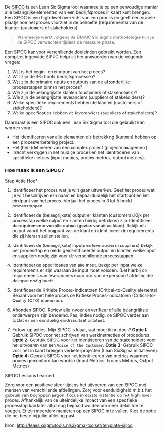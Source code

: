 De [SIPOC][SIPOC] is een Lean Six Sigma tool waarmee je op een eenvoudige manier alle belangrijke elementen van een bedrijfsproces in kaart kunt brengen. Een SIPOC is een high-level overzicht van een proces en geeft een visuele plaatje hoe het proces voorziet in de behoefte (requirements) van de klanten (customers of stakeholders).

> Wanneer je werkt volgens de DMAIC Six Sigma methodologie kun je de SIPOC verwachten tijdens de measure phase.

Een SIPOC kan voor verschillende doeleinden gebruikt worden. Een compleet ingevulde SIPOC helpt bij het antwoorden van de volgende vragen:

1. Wat is het begin- en eindpunt van het proces?
1. Wat zijn de 3-5 hoofd bedrijfsprocessen?
1. Wat zijn de primaire inputs en outputs van de afzonderlijke processtappen binnen het proces?
1. Wie zijn de belangrijkste klanten (customers of stakeholders)?
1. Wie zijn de belangrijkste leveranciers (suppliers of stakeholders)?
1. Welke specifieke requirements hebben de klanten (customers of stakeholders)?
1. Welke specificaties hebben de leveranciers (suppliers of stakeholders)?

Daarnaast is een SIPOC ook een Lean Six Sigma tool die gebruikt kan worden voor:

* Het identificeren van alle elementen die betrekking (kunnen) hebben op een procesverbetering project.
* Het (her-)definieren van een complex project (projectmanagement).
* Inzicht verkrijgen in het huidige proces en het identificeren van specifieke metrics (input metrics, proces metrics, output metrics).

### Hoe maak ik een SIPOC?

Stap	Actie	Hoe?

1.	Identificeer het proces wat je wilt gaan uitwerken.	Geef het proces wat je wilt beschrijven een naam en bepaal duidelijk het startpunt en het eindpunt van het proces. Vertaal het proces in 3 tot 5 hoofd processtappen.

1.	Identificeer de (belangrijkste) output en klanten (customers).Kijk per processtap welke output en klanten hierbij betrokken zijn. Identificeer de requirements van alle output (gezien vanuit de klant). Bekijk alle output vanuit het oogpunt van de klant en identificeer de requirements die zij hieraan zullen stellen.

1.	Identificeer de (belangrijkste) inputs en leveranciers (suppliers)	Bekijk per processtap en reeds geïdentificeerde output en klanten  welke input en suppliers nodig zijn voor de verschillende processtappen.

1.	Identificeer de specificaties van alle input.	Bekijk per input welke requirements er zijn waaraan de input moet voldoen. (Let hierbij op requirements van leveranciers maar ook van de persoon / afdeling die de input nodig heeft.

1.	Identificeer de Kritieke Proces-Indicatoren (Critical-to-Quality elements)	Bepaal voor het hele proces de Kritieke Proces-Indicatoren (Critical-to-Quality (CTQ) elementen.

1.	Afronden SIPOC.	Review alle invoer  en verifieer of alle belangrijkste onderwerpen zijn benoemd. Pas, indien nodig, de SIPOC verder aan totdat er een eenduidig eindresultaat ontstaat.

1.	Follow-up acties. Mijn SIPOC is klaar, wat moet ik nu doen?
**Optie 1:** Gebruik SIPOC voor het schrijven van werkinstructies of procedures.
**Optie 2:** Gebruik SIPOC voor het identificeren van de stakeholders voor het uitvoeren van een `Voice of the Customer`.
**Optie 3:** Gebruik SIPOC voor het in kaart brengen verbeterprojecten (Lean SixSigma initiatieven).
**Optie 4:** Gebruik SIPOC voor het identificeren van metrics waarmee proces gemonitord kan worden (Input Metrics, Proces Metrics, Output Metrics)

SIPOC Lessons Learned

Zorg voor een positieve sfeer tijdens het uitvoeren van een SIPOC met mensen van verschillende afdelingen.
Zorg voor eenduidigheid m.b.t. het gebruik van begrippen jargon.
Focus in eerste instantie op het high-level proces. Afhankelijk van de uiteindelijke impact van een specifieke processtap kan later altijd nog bepaald worden om meer detail toe te voegen.
Er zijn meerdere manieren op een SIPOC in te vullen. Kies de optie die het beste bij jullie afdeling past.

[SIPOC]: <http://en.wikipedia.org/wiki/SIPOC>
bron: http://leansixsigmatools.nl/sixgma-toolset/template-sipoc